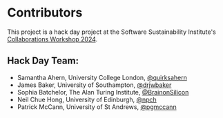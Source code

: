 # Contributors

This project is a hack day project at the Software Sustainability Institute's [Collaborations Workshop 2024](https://www.software.ac.uk/workshop/collaborations-workshop-2024-cw24).

## Hack Day Team:

- Samantha Ahern, University College London, [@quirksahern](https://github.com/quirksahern)
- James Baker, University of Southampton, [@drjwbaker](https://github.com/drjwbaker)
- Sophia Batchelor, The Alan Turing Institute, [@BrainonSilicon](@BrainonSilicon)
- Neil Chue Hong, University of Edinburgh, [@npch](https://github.com/npch)
- Patrick McCann, University of St Andrews, [@pgmccann](https://github.com/pgmccann)
